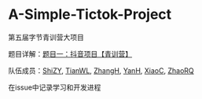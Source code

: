 # A-Simple-Tictok-Project
第五届字节青训营大项目

题目详解：[题目一：抖音项目【青训营】](https://bytedance.feishu.cn/docx/doxcnbgkMy2J0Y3E6ihqrvtHXPg)


队伍成员：[ShiZY](https://github.com/goudanshi), [TianWL](https://github.com/willingT), [ZhangH](https://github.com/shazi4399), [YanH](https://github.com/Lune32767), [XiaoC](https://github.com/borntodie-new), [ZhaoRQ](https://github.com/runqi-zhao)


在issue中记录学习和开发进程

